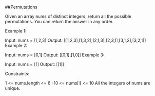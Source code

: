 ##Permutations

Given an array nums of distinct integers, return all the possible permutations. You can return the answer in any order.



Example 1:

Input: nums = [1,2,3]
Output: [[1,2,3],[1,3,2],[2,1,3],[2,3,1],[3,1,2],[3,2,1]]
Example 2:

Input: nums = [0,1]
Output: [[0,1],[1,0]]
Example 3:

Input: nums = [1]
Output: [[1]]


Constraints:

1 <= nums.length <= 6
-10 <= nums[i] <= 10
All the integers of nums are unique.
